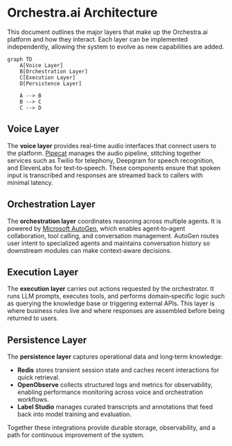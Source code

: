# Orchestra.ai Architecture

This document outlines the major layers that make up the Orchestra.ai platform and how they interact. Each layer can be implemented independently, allowing the system to evolve as new capabilities are added.

```mermaid
graph TD
    A[Voice Layer]
    B[Orchestration Layer]
    C[Execution Layer]
    D[Persistence Layer]

    A --> B
    B --> C
    C --> D
```

## Voice Layer
The **voice layer** provides real-time audio interfaces that connect users to the platform. [Pipecat](https://github.com/sammcj/pipecat) manages the audio pipeline, stitching together services such as Twilio for telephony, Deepgram for speech recognition, and ElevenLabs for text‑to‑speech. These components ensure that spoken input is transcribed and responses are streamed back to callers with minimal latency.

## Orchestration Layer
The **orchestration layer** coordinates reasoning across multiple agents. It is powered by [Microsoft AutoGen](https://microsoft.github.io/autogen/), which enables agent‑to‑agent collaboration, tool calling, and conversation management. AutoGen routes user intent to specialized agents and maintains conversation history so downstream modules can make context‑aware decisions.

## Execution Layer
The **execution layer** carries out actions requested by the orchestrator. It runs LLM prompts, executes tools, and performs domain‑specific logic such as querying the knowledge base or triggering external APIs. This layer is where business rules live and where responses are assembled before being returned to users.

## Persistence Layer
The **persistence layer** captures operational data and long‑term knowledge:

* **Redis** stores transient session state and caches recent interactions for quick retrieval.
* **OpenObserve** collects structured logs and metrics for observability, enabling performance monitoring across voice and orchestration workflows.
* **Label Studio** manages curated transcripts and annotations that feed back into model training and evaluation.

Together these integrations provide durable storage, observability, and a path for continuous improvement of the system.

